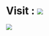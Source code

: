 # Visit : <a href="https://udaykumarchunduru.github.io"><img src="https://github.githubassets.com/images/modules/logos_page/Octocat.png"></img></a>

<img align="center" src="https://telegra.ph/file/b7b5e969794d7739c5c51.gif"></img>